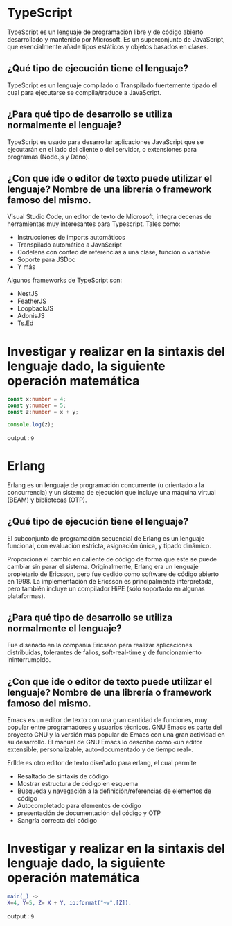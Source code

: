 # TypeScript

TypeScript es un lenguaje de programación libre y de código abierto desarrollado y mantenido por Microsoft. Es un superconjunto de JavaScript, que esencialmente añade tipos estáticos y objetos basados en clases.

## ¿Qué tipo de ejecución tiene el lenguaje?

TypeScript es un lenguaje compilado o Transpilado fuertemente tipado el cual para ejecutarse se compila/traduce a JavaScript.

## ¿Para qué tipo de desarrollo se utiliza normalmente el lenguaje?

TypeScript es usado para desarrollar aplicaciones JavaScript que se ejecutarán en el lado del cliente o del servidor, o extensiones para programas (Node.js y Deno).

## ¿Con que ide o editor de texto puede utilizar el lenguaje? Nombre de una librería o framework famoso del mismo.

Visual Studio Code, un editor de texto de Microsoft, integra decenas de herramientas muy interesantes para Typescript. Tales como:

- Instrucciones de imports automáticos
- Transpilado automático a JavaScript
- Codelens con conteo de referencias a una clase, función o variable
- Soporte para JSDoc
- Y más

Algunos frameworks de TypeScript son:

- NestJS
- FeatherJS
- LoopbackJS
- AdonisJS
- Ts.Ed

# Investigar y realizar en la sintaxis del lenguaje dado, la siguiente operación matemática

```TypeScript
const x:number = 4;
const y:number = 5;
const z:number = x + y;

console.log(z);
```

output : `9`

# Erlang

Erlang es un lenguaje de programación concurrente (u orientado a la concurrencia) y un sistema de ejecución que incluye una máquina virtual (BEAM) y bibliotecas (OTP).

## ¿Qué tipo de ejecución tiene el lenguaje?

El subconjunto de programación secuencial de Erlang es un lenguaje funcional, con evaluación estricta, asignación única, y tipado dinámico.

Proporciona el cambio en caliente de código de forma que este se puede cambiar sin parar el sistema. Originalmente, Erlang era un lenguaje propietario de Ericsson, pero fue cedido como software de código abierto en 1998. La implementación de Ericsson es principalmente interpretada, pero también incluye un compilador HiPE (sólo soportado en algunas plataformas).

## ¿Para qué tipo de desarrollo se utiliza normalmente el lenguaje?

Fue diseñado en la compañía Ericsson para realizar aplicaciones distribuidas, tolerantes de fallos, soft-real-time y de funcionamiento ininterrumpido.

## ¿Con que ide o editor de texto puede utilizar el lenguaje? Nombre de una librería o framework famoso del mismo.

Emacs es un editor de texto con una gran cantidad de funciones, muy popular entre programadores y usuarios técnicos. GNU Emacs es parte del proyecto GNU y la versión más popular de Emacs con una gran actividad en su desarrollo. El manual de GNU Emacs lo describe como «un editor extensible, personalizable, auto-documentado y de tiempo real».

ErlIde es otro editor de texto diseñado para erlang, el cual permite
- Resaltado de sintaxis de código
- Mostrar estructura de código en esquema
- Búsqueda y navegación a la definición/referencias de elementos de código
- Autocompletado para elementos de código
- presentación de documentación del código y OTP
- Sangría correcta del código


# Investigar y realizar en la sintaxis del lenguaje dado, la siguiente operación matemática

```erlang
main(_) -> 
X=4, Y=5, Z= X + Y, io:format("~w",[Z]).
```

output : `9`
